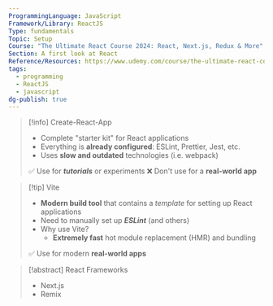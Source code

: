 ```yaml
---
ProgrammingLanguage: JavaScript
Framework/Library: ReactJS
Type: fundamentals
Topic: Setup
Course: "The Ultimate React Course 2024: React, Next.js, Redux & More"
Section: A first look at React
Reference/Resources: https://www.udemy.com/course/the-ultimate-react-course/
tags:
  - programming
  - ReactJS
  - javascript
dg-publish: true
---
```


> [!info] Create-React-App
> - Complete "starter kit" for React applications
> - Everything is __already configured__: ESLint, Prettier, Jest, etc.
> - Uses __slow and outdated__ technologies (i.e. webpack)
> 
> ✅ Use for ___tutorials___ or experiments
> ❌ Don't use for a __real-world app__

> [!tip] Vite
> - __Modern build tool__ that contains a _template_ for setting up React applications
> - Need to manually set up ___ESLint___ (and others)
> - Why use Vite? 
> 	-   __Extremely fast__ hot module replacement (HMR) and bundling 
> 
> ✅ Use for modern __real-world apps__

> [!abstract] React Frameworks
> - Next.js
> - Remix